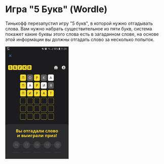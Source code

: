 # Игра "5 Букв" (Wordle)

Тинькофф перезапустил игру "5 букв", в которой нужно отгадывать слова. Вам нужно набрать существительное из пяти букв, система покажет какие буквы этого слова есть в загаданном слове, на основе этой информации вы должны отгадать слово за несколько попыток.  

<div>
<img src="game.jpeg" width="200"/>
</div>   
